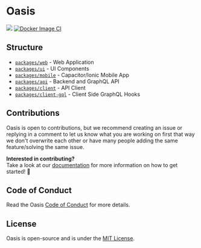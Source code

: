 # Oasis

<img src='https://img.shields.io/badge/License-MIT-blue.svg' > [![Docker Image CI](https://github.com/oasis-sh/oasis/actions/workflows/docker-image.yml/badge.svg)](https://github.com/oasis-sh/oasis/actions/workflows/docker-image.yml)

## Structure
- [`packages/web`](/packages/web) - Web Application
- [`packages/ui`](/packages/ui) - UI Components
- [`packages/mobile`](/packages/mobile) - Capacitor/Ionic Mobile App
- [`packages/api`](/packages/api) - Backend and GraphQL API
- [`packages/client`](/packages/bot-client) - API Client
- [`packages/client-gql`](/packages/client-gql) - Client Side GraphQL Hooks

## Contributions
Oasis is open to contributions, but we recommend creating an issue or replying in a comment to let us know what you are working on first that way we don't overwrite each other or have many people adding the same feature/solving the same issue. <br/>

**Interested in contributing?** <br/>
Take a look at our [documentation](/docs) for more information on how to get started! 🎉

## Code of Conduct
Read the Oasis [Code of Conduct](/docs/guidelines/CODE_OF_CONDUCT.md) for more details.

## License
Oasis is open-source and is under the [MIT License](LICENSE).
